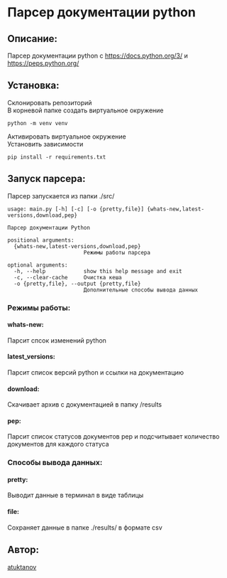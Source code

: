 # Парсер документации python
## Описание:
Парсер документации python c https://docs.python.org/3/ и https://peps.python.org/

## Установка:
Склонировать репозиторий  
В корневой папке создать виртуальное окружение 
```
python -m venv venv
```
Активировать виртуальное окружение  
Установить зависимости 
```
pip install -r requirements.txt
```
## Запуск парсера:
Парсер запускается из папки ./src/
```
usage: main.py [-h] [-c] [-o {pretty,file}] {whats-new,latest-versions,download,pep}

Парсер документации Python

positional arguments:
  {whats-new,latest-versions,download,pep}
                        Режимы работы парсера

optional arguments:
  -h, --help            show this help message and exit
  -c, --clear-cache     Очистка кеша
  -o {pretty,file}, --output {pretty,file}
                        Дополнительные способы вывода данных
```
### Режимы работы:
#### whats-new:
Парсит спсок изменений python
#### latest_versions:
Парсит список версий python и ссылки на документацию
#### download:
Cкачивает архив с документацией в папку /results
#### pep:
Парсит список статусов документов pep и подсчитывает количество документов для каждого статуса
### Способы вывода данных:
#### pretty:
Выводит данные в терминал в виде таблицы
#### file:
Сохраняет данные в папке ./results/ в формате csv
## Автор:
[atuktanov](https://github.com/atuktanov)
